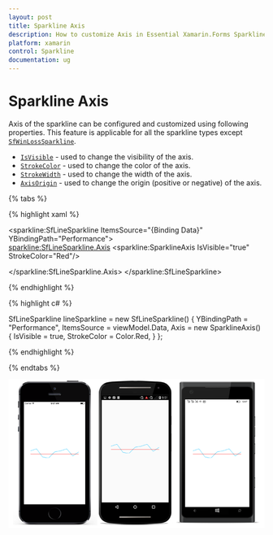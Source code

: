 ```yaml
---
layout: post
title: Sparkline Axis
description: How to customize Axis in Essential Xamarin.Forms Sparkline
platform: xamarin
control: Sparkline
documentation: ug
---
```


# Sparkline Axis

Axis of the sparkline can be configured and customized using following properties. This feature is applicable for all the sparkline types except [`SfWinLossSparkline`](https://help.syncfusion.com/cr/cref_files/xamarin/Syncfusion.SfSparkline.XForms~Syncfusion.SfSparkline.XForms.SfWinLossSparkline.html).

* [`IsVisible`](https://help.syncfusion.com/cr/cref_files/xamarin/Syncfusion.SfSparkline.XForms~Syncfusion.SfSparkline.XForms.SparklineAxis~IsVisible.html) - used to change the visibility of the axis.
* [`StrokeColor`](https://help.syncfusion.com/cr/cref_files/xamarin/Syncfusion.SfSparkline.XForms~Syncfusion.SfSparkline.XForms.SparklineAxis~StrokeColor.html) - used to change the color of the axis.
* [`StrokeWidth`](https://help.syncfusion.com/cr/cref_files/xamarin/Syncfusion.SfSparkline.XForms~Syncfusion.SfSparkline.XForms.SparklineAxis~StrokeWidth.html) - used to change the width of the axis.
* [`AxisOrigin`](https://help.syncfusion.com/cr/cref_files/xamarin/Syncfusion.SfSparkline.XForms~Syncfusion.SfSparkline.XForms.SparklineAxis~AxisOrigin.html) - used to change the origin (positive or negative) of the axis.

{% tabs %} 

{% highlight xaml %}

<sparkline:SfLineSparkline ItemsSource="{Binding Data}" 
                           YBindingPath="Performance">  
  <sparkline:SfLineSparkline.Axis>
    <sparkline:SparklineAxis IsVisible="true"
                             StrokeColor="Red"/>

  </sparkline:SfLineSparkline.Axis>
</sparkline:SfLineSparkline>

{% endhighlight %}

{% highlight c# %}

SfLineSparkline lineSparkline = new SfLineSparkline()
{
    YBindingPath = "Performance",
    ItemsSource = viewModel.Data,
    Axis = new SparklineAxis()
    {
        IsVisible = true,
        StrokeColor = Color.Red,
    }
};

{% endhighlight %}

{% endtabs %}

![Axis support in Xamarin.Forms Sparkline](sparkline_images/Axis.png)
